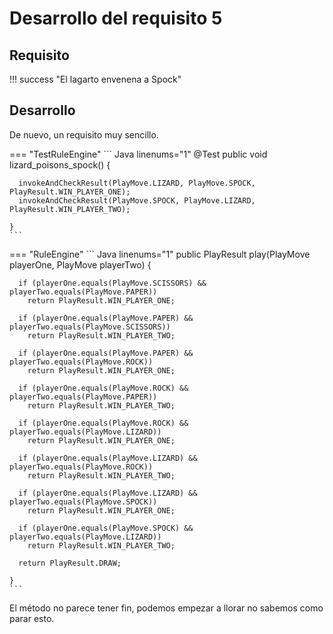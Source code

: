 # Desarrollo del requisito 5

## Requisito

!!! success "El lagarto envenena a Spock"

## Desarrollo

De nuevo, un requisito muy sencillo.

=== "TestRuleEngine"
    ``` Java linenums="1"
    @Test
    public void lizard_poisons_spock() {

      invokeAndCheckResult(PlayMove.LIZARD, PlayMove.SPOCK, PlayResult.WIN_PLAYER_ONE);
      invokeAndCheckResult(PlayMove.SPOCK, PlayMove.LIZARD, PlayResult.WIN_PLAYER_TWO);

    }
    ```
=== "RuleEngine"
    ``` Java linenums="1"
    public PlayResult play(PlayMove playerOne, PlayMove playerTwo) {

      if (playerOne.equals(PlayMove.SCISSORS) && playerTwo.equals(PlayMove.PAPER))
        return PlayResult.WIN_PLAYER_ONE;

      if (playerOne.equals(PlayMove.PAPER) && playerTwo.equals(PlayMove.SCISSORS))
        return PlayResult.WIN_PLAYER_TWO;

      if (playerOne.equals(PlayMove.PAPER) && playerTwo.equals(PlayMove.ROCK))
        return PlayResult.WIN_PLAYER_ONE;

      if (playerOne.equals(PlayMove.ROCK) && playerTwo.equals(PlayMove.PAPER))
        return PlayResult.WIN_PLAYER_TWO;

      if (playerOne.equals(PlayMove.ROCK) && playerTwo.equals(PlayMove.LIZARD))
        return PlayResult.WIN_PLAYER_ONE;

      if (playerOne.equals(PlayMove.LIZARD) && playerTwo.equals(PlayMove.ROCK))
        return PlayResult.WIN_PLAYER_TWO;

      if (playerOne.equals(PlayMove.LIZARD) && playerTwo.equals(PlayMove.SPOCK))
        return PlayResult.WIN_PLAYER_ONE;

      if (playerOne.equals(PlayMove.SPOCK) && playerTwo.equals(PlayMove.LIZARD))
        return PlayResult.WIN_PLAYER_TWO;

      return PlayResult.DRAW;

    }
    ```

El método no parece tener fin, podemos empezar a llorar no sabemos como parar esto.


